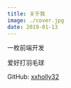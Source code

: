```yaml
---
title: 关于我
image: ./cover.jpg
date: 2019-01-13
---
```


一枚前端开发

爱好打羽毛球

GitHub: [xxholly32](https://github.com/xxholly32/Blog)

